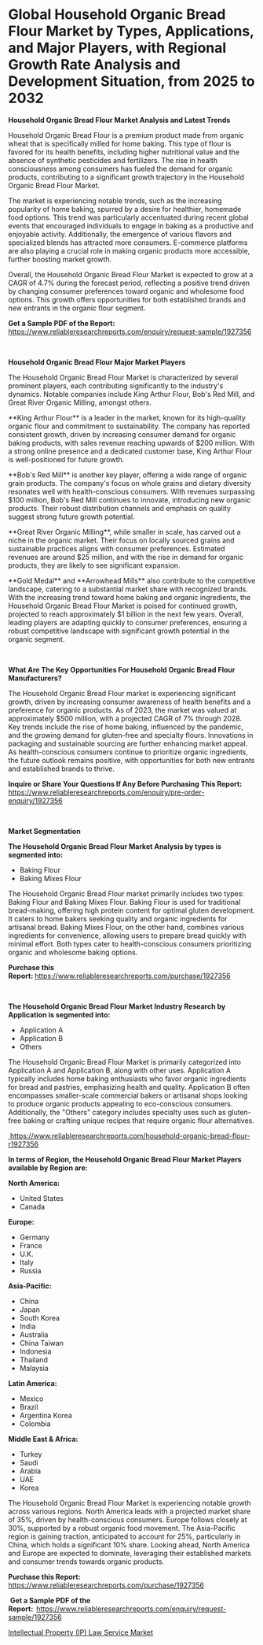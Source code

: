 <p><h1>Global Household Organic Bread Flour Market by Types, Applications, and Major Players, with Regional Growth Rate Analysis and Development Situation, from 2025 to 2032</h1></p><p><strong>Household Organic Bread Flour Market Analysis and Latest Trends</strong></p>
<p><p>Household Organic Bread Flour is a premium product made from organic wheat that is specifically milled for home baking. This type of flour is favored for its health benefits, including higher nutritional value and the absence of synthetic pesticides and fertilizers. The rise in health consciousness among consumers has fueled the demand for organic products, contributing to a significant growth trajectory in the Household Organic Bread Flour Market.</p><p>The market is experiencing notable trends, such as the increasing popularity of home baking, spurred by a desire for healthier, homemade food options. This trend was particularly accentuated during recent global events that encouraged individuals to engage in baking as a productive and enjoyable activity. Additionally, the emergence of various flavors and specialized blends has attracted more consumers. E-commerce platforms are also playing a crucial role in making organic products more accessible, further boosting market growth.</p><p>Overall, the Household Organic Bread Flour Market is expected to grow at a CAGR of 4.7% during the forecast period, reflecting a positive trend driven by changing consumer preferences toward organic and wholesome food options. This growth offers opportunities for both established brands and new entrants in the organic flour segment.</p></p>
<p><strong>Get a Sample PDF of the Report:&nbsp;</strong> <a href="https://www.reliableresearchreports.com/enquiry/request-sample/1927356?utm_campaign=24&utm_medium=2&utm_source=Github&utm_content=ia&utm_term=15012025&utm_id=household-organic-bread-flour">https://www.reliableresearchreports.com/enquiry/request-sample/1927356</a></p>
<p>&nbsp;</p>
<p><strong>Household Organic Bread Flour Major Market Players</strong></p>
<p><p>The Household Organic Bread Flour Market is characterized by several prominent players, each contributing significantly to the industry's dynamics. Notable companies include King Arthur Flour, Bob's Red Mill, and Great River Organic Milling, amongst others.</p><p>**King Arthur Flour** is a leader in the market, known for its high-quality organic flour and commitment to sustainability. The company has reported consistent growth, driven by increasing consumer demand for organic baking products, with sales revenue reaching upwards of $200 million. With a strong online presence and a dedicated customer base, King Arthur Flour is well-positioned for future growth.</p><p>**Bob's Red Mill** is another key player, offering a wide range of organic grain products. The company's focus on whole grains and dietary diversity resonates well with health-conscious consumers. With revenues surpassing $100 million, Bob's Red Mill continues to innovate, introducing new organic products. Their robust distribution channels and emphasis on quality suggest strong future growth potential.</p><p>**Great River Organic Milling**, while smaller in scale, has carved out a niche in the organic market. Their focus on locally sourced grains and sustainable practices aligns with consumer preferences. Estimated revenues are around $25 million, and with the rise in demand for organic products, they are likely to see significant expansion.</p><p>**Gold Medal** and **Arrowhead Mills** also contribute to the competitive landscape, catering to a substantial market share with recognized brands. With the increasing trend toward home baking and organic ingredients, the Household Organic Bread Flour Market is poised for continued growth, projected to reach approximately $1 billion in the next few years. Overall, leading players are adapting quickly to consumer preferences, ensuring a robust competitive landscape with significant growth potential in the organic segment.</p></p>
<p>&nbsp;</p>
<p><strong>What Are The Key Opportunities For Household Organic Bread Flour Manufacturers?</strong></p>
<p><p>The Household Organic Bread Flour market is experiencing significant growth, driven by increasing consumer awareness of health benefits and a preference for organic products. As of 2023, the market was valued at approximately $500 million, with a projected CAGR of 7% through 2028. Key trends include the rise of home baking, influenced by the pandemic, and the growing demand for gluten-free and specialty flours. Innovations in packaging and sustainable sourcing are further enhancing market appeal. As health-conscious consumers continue to prioritize organic ingredients, the future outlook remains positive, with opportunities for both new entrants and established brands to thrive.</p></p>
<p><strong>Inquire or Share Your Questions If Any Before Purchasing This Report:</strong> <a href="https://www.reliableresearchreports.com/enquiry/pre-order-enquiry/1927356?utm_campaign=24&utm_medium=2&utm_source=Github&utm_content=ia&utm_term=15012025&utm_id=household-organic-bread-flour">https://www.reliableresearchreports.com/enquiry/pre-order-enquiry/1927356</a></p>
<p>&nbsp;</p>
<p><strong>Market Segmentation</strong></p>
<p><strong>The Household Organic Bread Flour Market Analysis by types is segmented into:</strong></p>
<p><ul><li>Baking Flour</li><li>Baking Mixes Flour</li></ul></p>
<p><p>The Household Organic Bread Flour market primarily includes two types: Baking Flour and Baking Mixes Flour. Baking Flour is used for traditional bread-making, offering high protein content for optimal gluten development. It caters to home bakers seeking quality and organic ingredients for artisanal bread. Baking Mixes Flour, on the other hand, combines various ingredients for convenience, allowing users to prepare bread quickly with minimal effort. Both types cater to health-conscious consumers prioritizing organic and wholesome baking options.</p></p>
<p><strong>Purchase this Report:&nbsp;</strong><a href="https://www.reliableresearchreports.com/purchase/1927356?utm_campaign=24&utm_medium=2&utm_source=Github&utm_content=ia&utm_term=15012025&utm_id=household-organic-bread-flour">https://www.reliableresearchreports.com/purchase/1927356</a></p>
<p>&nbsp;</p>
<p><strong>The Household Organic Bread Flour Market Industry Research by Application is segmented into:</strong></p>
<p><ul><li>Application A</li><li>Application B</li><li>Others</li></ul></p>
<p><p>The Household Organic Bread Flour Market is primarily categorized into Application A and Application B, along with other uses. Application A typically includes home baking enthusiasts who favor organic ingredients for bread and pastries, emphasizing health and quality. Application B often encompasses smaller-scale commercial bakers or artisanal shops looking to produce organic products appealing to eco-conscious consumers. Additionally, the "Others" category includes specialty uses such as gluten-free baking or crafting unique recipes that require organic flour alternatives.</p></p>
<p><a href="https://www.reliableresearchreports.com/household-organic-bread-flour-r1927356?utm_campaign=24&utm_medium=2&utm_source=Github&utm_content=ia&utm_term=15012025&utm_id=household-organic-bread-flour">&nbsp;https://www.reliableresearchreports.com/household-organic-bread-flour-r1927356</a></p>
<p><strong>In terms of Region, the Household Organic Bread Flour Market Players available by Region are:</strong></p>
<p>
    <p> <strong> North America: </strong>
        <ul>
            <li>United States</li>
            <li>Canada</li>
        </ul>
        </p> 
    <p> <strong> Europe: </strong>
        <ul>
            <li>Germany</li>
            <li>France</li>
            <li>U.K.</li>
            <li>Italy</li>
            <li>Russia</li>
        </ul>
        </p> 
    <p> <strong> Asia-Pacific: </strong>
        <ul>
            <li>China</li>
            <li>Japan</li>
            <li>South Korea</li>
            <li>India</li>
            <li>Australia</li>
            <li>China Taiwan</li>
            <li>Indonesia</li>
            <li>Thailand</li>
            <li>Malaysia</li>
        </ul>
        </p> 
    <p> <strong> Latin America: </strong>
        <ul>
            <li>Mexico</li>
            <li>Brazil</li>
            <li>Argentina Korea</li>
            <li>Colombia</li>
        </ul>
        </p> 
    <p> <strong> Middle East & Africa: </strong>
        <ul>
            <li>Turkey</li>
            <li>Saudi</li>
            <li>Arabia</li>
            <li>UAE</li>
            <li>Korea</li>
        </ul>
    </p>
    </p>
<p><p>The Household Organic Bread Flour Market is experiencing notable growth across various regions. North America leads with a projected market share of 35%, driven by health-conscious consumers. Europe follows closely at 30%, supported by a robust organic food movement. The Asia-Pacific region is gaining traction, anticipated to account for 25%, particularly in China, which holds a significant 10% share. Looking ahead, North America and Europe are expected to dominate, leveraging their established markets and consumer trends towards organic products.</p></p>
<p><strong>Purchase this Report: </strong><a href="https://www.reliableresearchreports.com/purchase/1927356?utm_campaign=24&utm_medium=2&utm_source=Github&utm_content=ia&utm_term=15012025&utm_id=household-organic-bread-flour">https://www.reliableresearchreports.com/purchase/1927356</a></p>
<p>&nbsp;<strong>Get a Sample PDF of the Report:&nbsp;&nbsp;</strong><a href="https://www.reliableresearchreports.com/enquiry/request-sample/1927356?utm_campaign=24&utm_medium=2&utm_source=Github&utm_content=ia&utm_term=15012025&utm_id=household-organic-bread-flour">https://www.reliableresearchreports.com/enquiry/request-sample/1927356</a></p>
<p><strong></strong></p>
<p><p><a href="https://github.com/elizabethdagraca/Market-Research-Report-List-5/blob/main/intellectual-property-ip-law-service-market.md?utm_campaign=24&utm_medium=2&utm_source=Github&utm_content=ia&utm_term=15012025&utm_id=household-organic-bread-flour">Intellectual Property (IP) Law Service Market</a></p></p>